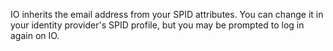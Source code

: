 IO inherits the email address from your SPID attributes. You can change it in your identity provider's SPID profile, but you may be prompted to log in again on IO.